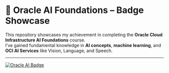 # 🧠 Oracle AI Foundations – Badge Showcase

This repository showcases my achievement in completing the **Oracle Cloud Infrastructure AI Foundations** course.  
I’ve gained fundamental knowledge in **AI concepts**, **machine learning**, and **OCI AI Services** like Vision, Language, and Speech.

---

[![Oracle AI Badge]()](https://raw.githubusercontent.com/faiq-tech/oracle-ai-foundation-course/main/oracle-badge.png)
<!-- If you later get a verified badge link, you can paste this below:
[🔗 View Verified Badge](https://your-verification-link.com)
-->

